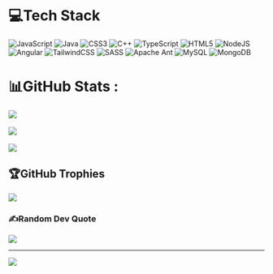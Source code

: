 
# 💻Tech Stack
![JavaScript](https://img.shields.io/badge/javascript-%23323330.svg?style=plastic&logo=javascript&logoColor=%23F7DF1E) ![Java](https://img.shields.io/badge/java-%23ED8B00.svg?style=plastic&logo=java&logoColor=white) ![CSS3](https://img.shields.io/badge/css3-%231572B6.svg?style=plastic&logo=css3&logoColor=white) ![C++](https://img.shields.io/badge/c++-%2300599C.svg?style=plastic&logo=c%2B%2B&logoColor=white) ![TypeScript](https://img.shields.io/badge/typescript-%23007ACC.svg?style=plastic&logo=typescript&logoColor=white) ![HTML5](https://img.shields.io/badge/html5-%23E34F26.svg?style=plastic&logo=html5&logoColor=white) ![NodeJS](https://img.shields.io/badge/node.js-6DA55F?style=plastic&logo=node.js&logoColor=white) ![Angular](https://img.shields.io/badge/angular-%23DD0031.svg?style=plastic&logo=angular&logoColor=white) ![TailwindCSS](https://img.shields.io/badge/tailwindcss-%2338B2AC.svg?style=plastic&logo=tailwind-css&logoColor=white) ![SASS](https://img.shields.io/badge/SASS-hotpink.svg?style=plastic&logo=SASS&logoColor=white)  ![Apache Ant](https://img.shields.io/badge/Apache%20Ant-A81C7D?style=plastic&logo=Apache%20Ant&logoColor=white) ![MySQL](https://img.shields.io/badge/mysql-%2300f.svg?style=plastic&logo=mysql&logoColor=white) ![MongoDB](https://img.shields.io/badge/MongoDB-%234ea94b.svg?style=plastic&logo=mongodb&logoColor=white)

# 📊GitHub Stats :
![](https://github-readme-stats.vercel.app/api?username=NghiaDPTWork&theme=radical&hide_border=true&include_all_commits=false&count_private=false)<br/><br/>
![](https://github-readme-streak-stats.herokuapp.com/?user=NghiaDPTWork&theme=radical&hide_border=true)<br/><br/>
![](https://github-readme-stats.vercel.app/api/top-langs/?username=NghiaDPTWork&theme=radical&hide_border=true&include_all_commits=false&count_private=false&layout=compact)<br/>

## 🏆GitHub Trophies
![](https://github-trophies.vercel.app/?username=NghiaDPTWork&theme=monokai&no-frame=false&no-bg=true&margin-w=4)

### ✍️Random Dev Quote
![](https://quotes-github-readme.vercel.app/api?type=horizontal&theme=tokyonight)


---
[![](https://visitcount.itsvg.in/api?id=NghiaDPTWork&icon=0&color=0)](https://visitcount.itsvg.in)
